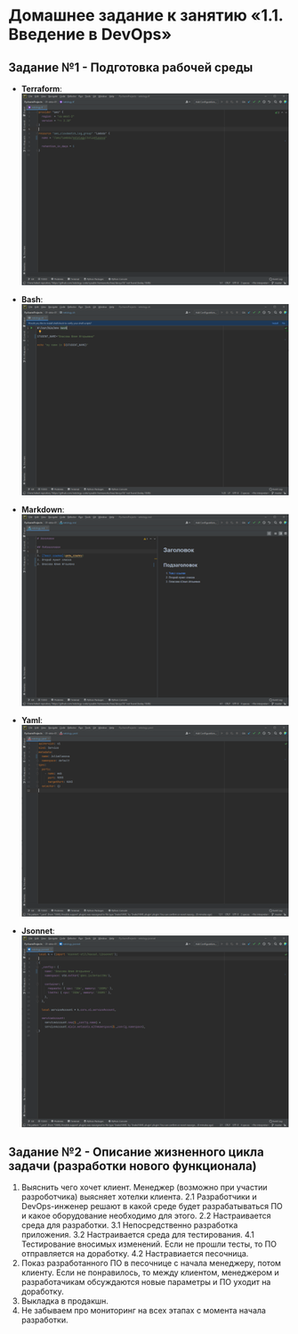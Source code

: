 # Домашнее задание к занятию «1.1. Введение в DevOps»

## Задание №1 - Подготовка рабочей среды

- **Terraform**: ![Терраформ](terraform.png)

- **Bash**: ![bahs](bash.png)

- **Markdown**: ![markdown](markdown.png)

- **Yaml**: ![Yaml](yaml.png)

- **Jsonnet**: ![Jsonnet](jsonnet.png)

## Задание №2 - Описание жизненного цикла задачи (разработки нового функционала)

1. Выяснить чего хочет клиент. Менеджер (возможно при участии разроботчика) выясняет хотелки клиента.
2.1 Разработчики и DevOps-инженер решают в какой среде будет разрабатываться ПО и какое оборудование необходимо для этого. 
2.2 Настраивается среда для разработки.
3.1 Непосредственно разработка приложения.
3.2 Настраивается среда для тестирования.
4.1 Тестирование вносимых изменений. Если не прошли тесты, то ПО отправляется на доработку.
4.2 Настравиается песочница.
5. Показ разработанного ПО в песочнице с начала менеджеру, потом клиенту. Если не понравилось, то между клиентом, менеджером и разработачикам обсуждаются новые параметры и ПО уходит на доработку.
6. Выкладка в продакшн.
0. Не забываем про мониторинг на всех этапах с момента начала разработки.
